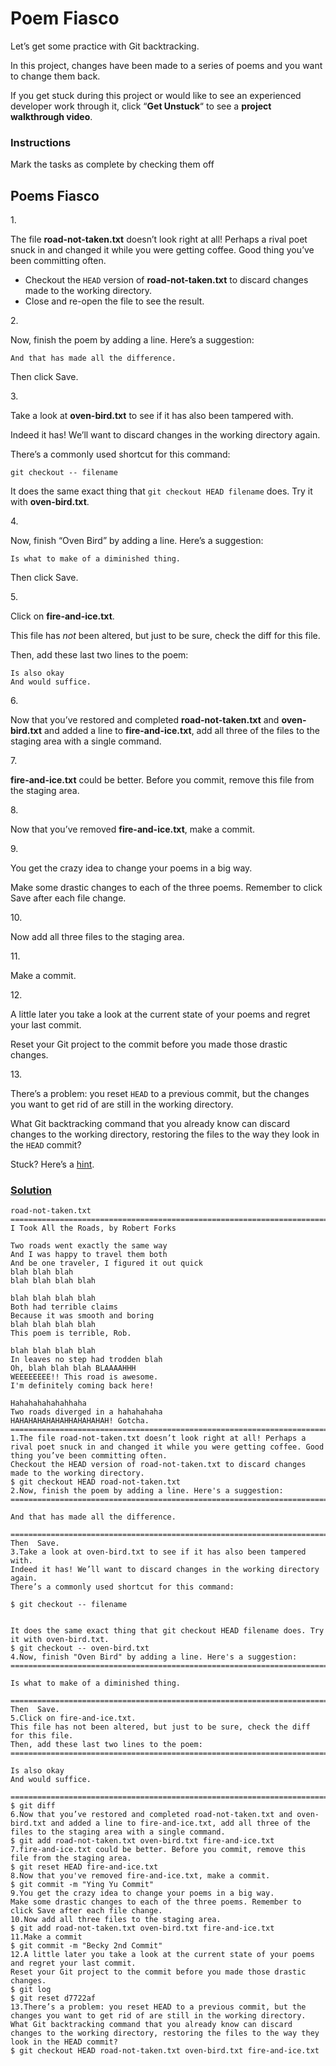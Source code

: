 # Poem Fiasco

Let’s get some practice with Git backtracking.

In this project, changes have been made to a series of poems and you
want to change them back.

If you get stuck during this project or would like to see an experienced
developer work through it, click “**Get Unstuck**“ to see a **project
walkthrough video**.

### Instructions

Mark the tasks as complete by checking them off

## Poems Fiasco

1\.

The file **road-not-taken.txt** doesn’t look right at all! Perhaps a
rival poet snuck in and changed it while you were getting coffee. Good
thing you’ve been committing often.

- Checkout the `HEAD` version of **road-not-taken.txt** to discard
  changes made to the working directory.
- Close and re-open the file to see the result.

2\.

Now, finish the poem by adding a line. Here’s a suggestion:

``` git
And that has made all the difference.
```

Then click Save.

3\.

Take a look at **oven-bird.txt** to see if it has also been tampered
with.

Indeed it has! We’ll want to discard changes in the working directory
again.

There’s a commonly used shortcut for this command:

``` git
git checkout -- filename 
```

It does the same exact thing that `git checkout HEAD filename` does. Try
it with **oven-bird.txt**.

4\.

Now, finish “Oven Bird” by adding a line. Here’s a suggestion:

``` git
Is what to make of a diminished thing.
```

Then click Save.

5\.

Click on **fire-and-ice.txt**.

This file has *not* been altered, but just to be sure, check the diff
for this file.

Then, add these last two lines to the poem:

``` git
Is also okay
And would suffice.
```

6\.

Now that you’ve restored and completed **road-not-taken.txt** and
**oven-bird.txt** and added a line to **fire-and-ice.txt**, add all
three of the files to the staging area with a single command.

7\.

**fire-and-ice.txt** could be better. Before you commit, remove this
file from the staging area.

8\.

Now that you’ve removed **fire-and-ice.txt**, make a commit.

9\.

You get the crazy idea to change your poems in a big way.

Make some drastic changes to each of the three poems. Remember to click
Save after each file change.

10\.

Now add all three files to the staging area.

11\.

Make a commit.

12\.

A little later you take a look at the current state of your poems and
regret your last commit.

Reset your Git project to the commit before you made those drastic
changes.

13\.

There’s a problem: you reset `HEAD` to a previous commit, but the
changes you want to get rid of are still in the working directory.

What Git backtracking command that you already know can discard changes
to the working directory, restoring the files to the way they look in
the `HEAD` commit?

Stuck? Here’s a <a
href="https://www.codecademy.com/en/courses/learn-git/lessons/git-backtracking/exercises/git-checkout-1"
class="e14vpv2g1 gamut-xro1w8-ResetElement-Anchor-AnchorBase e1bhhzie0"
target="_blank">hint</a>.

### [Solution](poem-fiasco.txt)

    road-not-taken.txt
    ==========================================================================
    I Took All the Roads, by Robert Forks

    Two roads went exactly the same way
    And I was happy to travel them both
    And be one traveler, I figured it out quick
    blah blah blah
    blah blah blah blah

    blah blah blah blah
    Both had terrible claims
    Because it was smooth and boring
    blah blah blah blah
    This poem is terrible, Rob.

    blah blah blah blah
    In leaves no step had trodden blah
    Oh, blah blah blah BLAAAAHHH
    WEEEEEEEE!! This road is awesome.
    I'm definitely coming back here!

    Hahahahahahahhaha
    Two roads diverged in a hahahahaha
    HAHAHAHAHAHAHHAHAHAHAH! Gotcha.
    ==========================================================================
    1.The file road-not-taken.txt doesn’t look right at all! Perhaps a rival poet snuck in and changed it while you were getting coffee. Good thing you’ve been committing often.
    Checkout the HEAD version of road-not-taken.txt to discard changes made to the working directory.
    $ git checkout HEAD road-not-taken.txt  
    2.Now, finish the poem by adding a line. Here's a suggestion:
    ==========================================================================

    And that has made all the difference.

    ==========================================================================
    Then  Save.
    3.Take a look at oven-bird.txt to see if it has also been tampered with.
    Indeed it has! We’ll want to discard changes in the working directory again.
    There’s a commonly used shortcut for this command:

    $ git checkout -- filename


    It does the same exact thing that git checkout HEAD filename does. Try it with oven-bird.txt.
    $ git checkout -- oven-bird.txt
    4.Now, finish "Oven Bird" by adding a line. Here's a suggestion:
    ==========================================================================

    Is what to make of a diminished thing.

    ==========================================================================
    Then  Save.
    5.Click on fire-and-ice.txt.
    This file has not been altered, but just to be sure, check the diff for this file.
    Then, add these last two lines to the poem:
    ==========================================================================

    Is also okay
    And would suffice.

    ==========================================================================
    $ git diff  
    6.Now that you’ve restored and completed road-not-taken.txt and oven-bird.txt and added a line to fire-and-ice.txt, add all three of the files to the staging area with a single command.
    $ git add road-not-taken.txt oven-bird.txt fire-and-ice.txt
    7.fire-and-ice.txt could be better. Before you commit, remove this file from the staging area. 
    $ git reset HEAD fire-and-ice.txt 
    8.Now that you've removed fire-and-ice.txt, make a commit.
    $ git commit -m "Ying Yu Commit"
    9.You get the crazy idea to change your poems in a big way.
    Make some drastic changes to each of the three poems. Remember to click Save after each file change.
    10.Now add all three files to the staging area.
    $ git add road-not-taken.txt oven-bird.txt fire-and-ice.txt 
    11.Make a commit
    $ git commit -m "Becky 2nd Commit" 
    12.A little later you take a look at the current state of your poems and regret your last commit.
    Reset your Git project to the commit before you made those drastic changes.
    $ git log
    $ git reset d7722af 
    13.There’s a problem: you reset HEAD to a previous commit, but the changes you want to get rid of are still in the working directory.
    What Git backtracking command that you already know can discard changes to the working directory, restoring the files to the way they look in the HEAD commit?
    $ git checkout HEAD road-not-taken.txt oven-bird.txt fire-and-ice.txt

